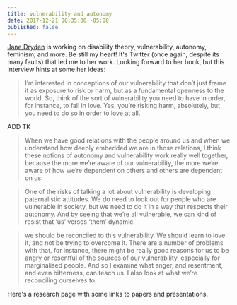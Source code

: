 ```yaml
---
title: vulnerability and autonomy
date: 2017-12-21 00:35:00 -05:00
published: false
---
```


[Jane Dryden](https://janedryden.weebly.com/) is working on disability theory, vulnerability, autonomy, feminism, and more. Be still my heart! It's Twitter (once again, despite its many faults) that led me to her work. Looking forward to her book, but this interview hints at some her ideas:

>I’m interested in conceptions of our vulnerability that don’t just frame it as exposure to risk or harm, but as a fundamental openness to the world. So, think of the sort of vulnerability you need to have in order, for instance, to fall in love. Yes, you’re risking harm, absolutely, but you need to do so in order to love at all.

ADD TK

>When we have good relations with the people around us and when we understand how deeply embedded we are in those relations, I think these notions of autonomy and vulnerability work really well together, because the more we’re aware of our vulnerability, the more we’re aware of how we’re dependent on others and others are dependent on us.

>One of the risks of talking a lot about vulnerability is developing paternalistic attitudes. We do need to look out for people who are vulnerable in society, but we need to do it in a way that respects their autonomy. And by seeing that we’re all vulnerable, we can kind of resist that ‘us’ verses ‘them’ dynamic.

>we should be reconciled to this vulnerability. We should learn to love it, and not be trying to overcome it. There are a number of problems with that, for instance, there might be really good reasons for us to be angry or resentful of the sources of our vulnerability, especially for marginalised people. And so I examine what anger, and resentment, and even bitterness, can teach us. I also look at what we’re reconciling ourselves to. 

Here's a research page with some links to papers and presentations. 
